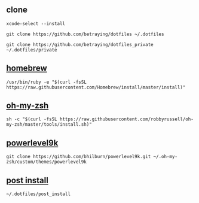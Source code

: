 ## clone
```shell
xcode-select --install
```
```shell
git clone https://github.com/betraying/dotfiles ~/.dotfiles
```
```shell
git clone https://github.com/betraying/dotfiles_private ~/.dotfiles/private
```

## [homebrew](https://github.com/Homebrew/brew)
```shell
/usr/bin/ruby -e "$(curl -fsSL https://raw.githubusercontent.com/Homebrew/install/master/install)"
```

## [oh-my-zsh](https://github.com/robbyrussell/oh-my-zsh)
```shell
sh -c "$(curl -fsSL https://raw.githubusercontent.com/robbyrussell/oh-my-zsh/master/tools/install.sh)"
```

## [powerlevel9k](https://github.com/bhilburn/powerlevel9k)
```shell
git clone https://github.com/bhilburn/powerlevel9k.git ~/.oh-my-zsh/custom/themes/powerlevel9k
```

## [post install](https://github.com/betraying/dotfiles/blob/master/post_install)
```shell
~/.dotfiles/post_install
```
